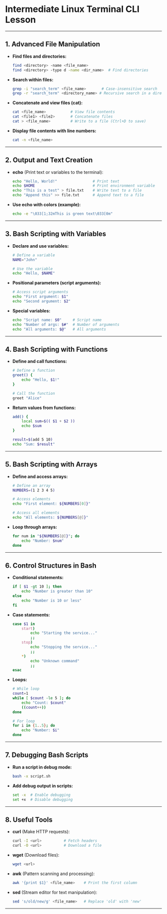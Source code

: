 
# Intermediate Linux Terminal CLI Lesson

---

## **1. Advanced File Manipulation**
- **Find files and directories:**
  ```bash
  find <directory> -name <file_name>
  find <directory> -type d -name <dir_name>  # Find directories
  ```

- **Search within files:**
  ```bash
  grep -i "search_term" <file_name>       # Case-insensitive search
  grep -r "search_term" <directory_name> # Recursive search in a directory
  ```

- **Concatenate and view files (cat):**
  ```bash
  cat <file_name>           # View file contents
  cat <file1> <file2>       # Concatenate files
  cat > <file_name>         # Write to a file (Ctrl+D to save)
  ```

- **Display file contents with line numbers:**
  ```bash
  cat -n <file_name>
  ```

---

## **2. Output and Text Creation**
- **echo** (Print text or variables to the terminal):
  ```bash
  echo "Hello, World!"                # Print text
  echo $HOME                          # Print environment variable
  echo "This is a test" > file.txt    # Write text to a file
  echo "Append this" >> file.txt      # Append text to a file
  ```

- **Use echo with colors (example):**
  ```bash
  echo -e "\033[1;32mThis is green text\033[0m"
  ```

---

## **3. Bash Scripting with Variables**
- **Declare and use variables:**
  ```bash
  # Define a variable
  NAME="John"
  
  # Use the variable
  echo "Hello, $NAME"
  ```

- **Positional parameters (script arguments):**
  ```bash
  # Access script arguments
  echo "First argument: $1"
  echo "Second argument: $2"
  ```

- **Special variables:**
  ```bash
  echo "Script name: $0"     # Script name
  echo "Number of args: $#"  # Number of arguments
  echo "All arguments: $@"   # All arguments
  ```

---

## **4. Bash Scripting with Functions**
- **Define and call functions:**
  ```bash
  # Define a function
  greet() {
      echo "Hello, $1!"
  }
  
  # Call the function
  greet "Alice"
  ```

- **Return values from functions:**
  ```bash
  add() {
      local sum=$(( $1 + $2 ))
      echo $sum
  }

  result=$(add 5 10)
  echo "Sum: $result"
  ```

---

## **5. Bash Scripting with Arrays**
- **Define and access arrays:**
  ```bash
  # Define an array
  NUMBERS=(1 2 3 4 5)
  
  # Access elements
  echo "First element: ${NUMBERS[0]}"
  
  # Access all elements
  echo "All elements: ${NUMBERS[@]}"
  ```

- **Loop through arrays:**
  ```bash
  for num in "${NUMBERS[@]}"; do
      echo "Number: $num"
  done
  ```

---

## **6. Control Structures in Bash**
- **Conditional statements:**
  ```bash
  if [ $1 -gt 10 ]; then
      echo "Number is greater than 10"
  else
      echo "Number is 10 or less"
  fi
  ```

- **Case statements:**
  ```bash
  case $1 in
      start)
          echo "Starting the service..."
          ;;
      stop)
          echo "Stopping the service..."
          ;;
      *)
          echo "Unknown command"
          ;;
  esac
  ```

- **Loops:**
  ```bash
  # While loop
  count=1
  while [ $count -le 5 ]; do
      echo "Count: $count"
      ((count++))
  done
  
  # For loop
  for i in {1..5}; do
      echo "Number: $i"
  done
  ```

---

## **7. Debugging Bash Scripts**
- **Run a script in debug mode:**
  ```bash
  bash -x script.sh
  ```

- **Add debug output in scripts:**
  ```bash
  set -x  # Enable debugging
  set +x  # Disable debugging
  ```

---

## **8. Useful Tools**
- **curl** (Make HTTP requests):
  ```bash
  curl -I <url>          # Fetch headers
  curl -O <url>          # Download a file
  ```

- **wget** (Download files):
  ```bash
  wget <url>
  ```

- **awk** (Pattern scanning and processing):
  ```bash
  awk '{print $1}' <file_name>    # Print the first column
  ```

- **sed** (Stream editor for text manipulation):
  ```bash
  sed 's/old/new/g' <file_name>   # Replace 'old' with 'new'
  ```

---

